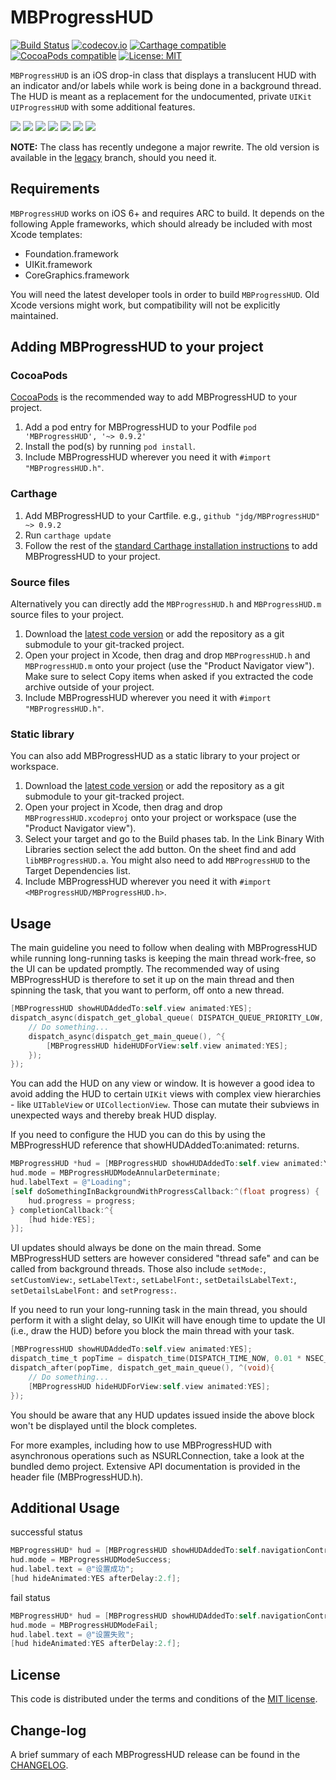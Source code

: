 # MBProgressHUD

[![Build Status](https://travis-ci.org/matej/MBProgressHUD.svg?branch=master)](https://travis-ci.org/matej/MBProgressHUD) [![codecov.io](https://codecov.io/github/matej/MBProgressHUD/coverage.svg?branch=master)](https://codecov.io/github/matej/MBProgressHUD?branch=master)
 [![Carthage compatible](https://img.shields.io/badge/Carthage-compatible-4BC51D.svg?style=flat)](https://github.com/Carthage/Carthage#adding-frameworks-to-an-application) [![CocoaPods compatible](https://img.shields.io/cocoapods/v/MBProgressHUD.svg?style=flat)](https://cocoapods.org/pods/MBProgressHUD) [![License: MIT](https://img.shields.io/cocoapods/l/MBProgressHUD.svg?style=flat)](http://opensource.org/licenses/MIT)

`MBProgressHUD` is an iOS drop-in class that displays a translucent HUD with an indicator and/or labels while work is being done in a background thread. The HUD is meant as a replacement for the undocumented, private `UIKit` `UIProgressHUD` with some additional features.

[![](http://dl.dropbox.com/u/378729/MBProgressHUD/v1/1-thumb.png)](http://dl.dropbox.com/u/378729/MBProgressHUD/v1/1.png)
[![](http://dl.dropbox.com/u/378729/MBProgressHUD/v1/2-thumb.png)](http://dl.dropbox.com/u/378729/MBProgressHUD/v1/2.png)
[![](http://dl.dropbox.com/u/378729/MBProgressHUD/v1/3-thumb.png)](http://dl.dropbox.com/u/378729/MBProgressHUD/v1/3.png)
[![](http://dl.dropbox.com/u/378729/MBProgressHUD/v1/4-thumb.png)](http://dl.dropbox.com/u/378729/MBProgressHUD/v1/4.png)
[![](http://dl.dropbox.com/u/378729/MBProgressHUD/v1/5-thumb.png)](http://dl.dropbox.com/u/378729/MBProgressHUD/v1/5.png)
[![](http://dl.dropbox.com/u/378729/MBProgressHUD/v1/6-thumb.png)](http://dl.dropbox.com/u/378729/MBProgressHUD/v1/6.png)
[![](http://dl.dropbox.com/u/378729/MBProgressHUD/v1/7-thumb.png)](http://dl.dropbox.com/u/378729/MBProgressHUD/v1/7.png)

**NOTE:** The class has recently undegone a major rewrite. The old version is available in the [legacy](https://github.com/jdg/MBProgressHUD/tree/legacy) branch, should you need it. 

## Requirements

`MBProgressHUD` works on iOS 6+ and requires ARC to build. It depends on the following Apple frameworks, which should already be included with most Xcode templates:

* Foundation.framework
* UIKit.framework
* CoreGraphics.framework

You will need the latest developer tools in order to build `MBProgressHUD`. Old Xcode versions might work, but compatibility will not be explicitly maintained.

## Adding MBProgressHUD to your project

### CocoaPods

[CocoaPods](http://cocoapods.org) is the recommended way to add MBProgressHUD to your project.

1. Add a pod entry for MBProgressHUD to your Podfile `pod 'MBProgressHUD', '~> 0.9.2'`
2. Install the pod(s) by running `pod install`.
3. Include MBProgressHUD wherever you need it with `#import "MBProgressHUD.h"`.

### Carthage

1. Add MBProgressHUD to your Cartfile. e.g., `github "jdg/MBProgressHUD" ~> 0.9.2`
2. Run `carthage update`
3. Follow the rest of the [standard Carthage installation instructions](https://github.com/Carthage/Carthage#adding-frameworks-to-an-application) to add MBProgressHUD to your project.

### Source files

Alternatively you can directly add the `MBProgressHUD.h` and `MBProgressHUD.m` source files to your project.

1. Download the [latest code version](https://github.com/matej/MBProgressHUD/archive/master.zip) or add the repository as a git submodule to your git-tracked project.
2. Open your project in Xcode, then drag and drop `MBProgressHUD.h` and `MBProgressHUD.m` onto your project (use the "Product Navigator view"). Make sure to select Copy items when asked if you extracted the code archive outside of your project.
3. Include MBProgressHUD wherever you need it with `#import "MBProgressHUD.h"`.

### Static library

You can also add MBProgressHUD as a static library to your project or workspace.

1. Download the [latest code version](https://github.com/matej/MBProgressHUD/downloads) or add the repository as a git submodule to your git-tracked project.
2. Open your project in Xcode, then drag and drop `MBProgressHUD.xcodeproj` onto your project or workspace (use the "Product Navigator view").
3. Select your target and go to the Build phases tab. In the Link Binary With Libraries section select the add button. On the sheet find and add `libMBProgressHUD.a`. You might also need to add `MBProgressHUD` to the Target Dependencies list.
4. Include MBProgressHUD wherever you need it with `#import <MBProgressHUD/MBProgressHUD.h>`.

## Usage

The main guideline you need to follow when dealing with MBProgressHUD while running long-running tasks is keeping the main thread work-free, so the UI can be updated promptly. The recommended way of using MBProgressHUD is therefore to set it up on the main thread and then spinning the task, that you want to perform, off onto a new thread.

```objective-c
[MBProgressHUD showHUDAddedTo:self.view animated:YES];
dispatch_async(dispatch_get_global_queue( DISPATCH_QUEUE_PRIORITY_LOW, 0), ^{
	// Do something...
	dispatch_async(dispatch_get_main_queue(), ^{
		[MBProgressHUD hideHUDForView:self.view animated:YES];
	});
});
```

You can add the HUD on any view or window. It is however a good idea to avoid adding the HUD to certain `UIKit` views with complex view hierarchies - like `UITableView` or `UICollectionView`. Those can mutate their subviews in unexpected ways and thereby break HUD display. 

If you need to configure the HUD you can do this by using the MBProgressHUD reference that showHUDAddedTo:animated: returns.

```objective-c
MBProgressHUD *hud = [MBProgressHUD showHUDAddedTo:self.view animated:YES];
hud.mode = MBProgressHUDModeAnnularDeterminate;
hud.labelText = @"Loading";
[self doSomethingInBackgroundWithProgressCallback:^(float progress) {
	hud.progress = progress;
} completionCallback:^{
	[hud hide:YES];
}];
```

UI updates should always be done on the main thread. Some MBProgressHUD setters are however considered "thread safe" and can be called from background threads. Those also include `setMode:`, `setCustomView:`, `setLabelText:`, `setLabelFont:`, `setDetailsLabelText:`, `setDetailsLabelFont:` and `setProgress:`.

If you need to run your long-running task in the main thread, you should perform it with a slight delay, so UIKit will have enough time to update the UI (i.e., draw the HUD) before you block the main thread with your task.

```objective-c
[MBProgressHUD showHUDAddedTo:self.view animated:YES];
dispatch_time_t popTime = dispatch_time(DISPATCH_TIME_NOW, 0.01 * NSEC_PER_SEC);
dispatch_after(popTime, dispatch_get_main_queue(), ^(void){
	// Do something...
	[MBProgressHUD hideHUDForView:self.view animated:YES];
});
```

You should be aware that any HUD updates issued inside the above block won't be displayed until the block completes.

For more examples, including how to use MBProgressHUD with asynchronous operations such as NSURLConnection, take a look at the bundled demo project. Extensive API documentation is provided in the header file (MBProgressHUD.h).


## Additional Usage

successful status

```objective-c
MBProgressHUD* hud = [MBProgressHUD showHUDAddedTo:self.navigationController.view animated:YES];
hud.mode = MBProgressHUDModeSuccess;
hud.label.text = @"设置成功";
[hud hideAnimated:YES afterDelay:2.f];
```

fail status

```objective-c
MBProgressHUD* hud = [MBProgressHUD showHUDAddedTo:self.navigationController.view animated:YES];
hud.mode = MBProgressHUDModeFail;
hud.label.text = @"设置失败";
[hud hideAnimated:YES afterDelay:2.f];
```


## License

This code is distributed under the terms and conditions of the [MIT license](LICENSE).

## Change-log

A brief summary of each MBProgressHUD release can be found in the [CHANGELOG](CHANGELOG.mdown). 
